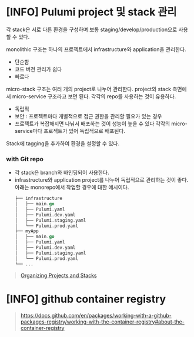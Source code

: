 # [INFO] Pulumi project 및 stack 관리
각 stack은 서로 다른 환경을 구성하며 보통 staging/develop/production으로 사용할 수 있다.

monolithic 구조는 하나의 프로젝트에서 infrastructure와 application을 관리한다.
- 단순함
- 코드 버전 관리가 쉽다
- 빠르다

micro-stack 구조는 여러 개의 project로 나누어 관리한다. project와 stack 측면에서 micro-service 구조라고 보면 된다. 각각의 repo를 사용하는 것이 유용하다.
- 독립적
- 보안 : 프로젝트마다 개별적으로 접근 권한을 관리할 필요가 있는 경우
- 프로젝트가 복잡해지면 나눠서 배포하는 것이 성능이 높을 수 있다
각각의 micro-service마다 프로젝트가 있어 독립적으로 배포된다.

Stack에 tagging을 추가하여 환경을 설정할 수 있다.

### with Git repo
- 각 stack은 branch와 바인딩되어 사용한다.
- infrastructure와 application project를 나누어 독립적으로 관리하는 것이 좋다.  
	아래는 monorepo에서 작업할 경우에 대한 예시이다.
	```go
	├── infrastructure
	│   ├── main.go
	│   ├── Pulumi.yaml
	│   ├── Pulumi.dev.yaml
	│   ├── Pulumi.staging.yaml
	│   └── Pulumi.prod.yaml
	├── myApp
	│   ├── main.go
	│   ├── Pulumi.yaml
	│   ├── Pulumi.dev.yaml
	│   ├── Pulumi.staging.yaml
	│   └── Pulumi.prod.yaml
	└── ...
	```



> [Organizing Projects and Stacks](https://www.pulumi.com/docs/guides/organizing-projects-stacks/)

# [INFO] github container registry 
> https://docs.github.com/en/packages/working-with-a-github-packages-registry/working-with-the-container-registry#about-the-container-registry


